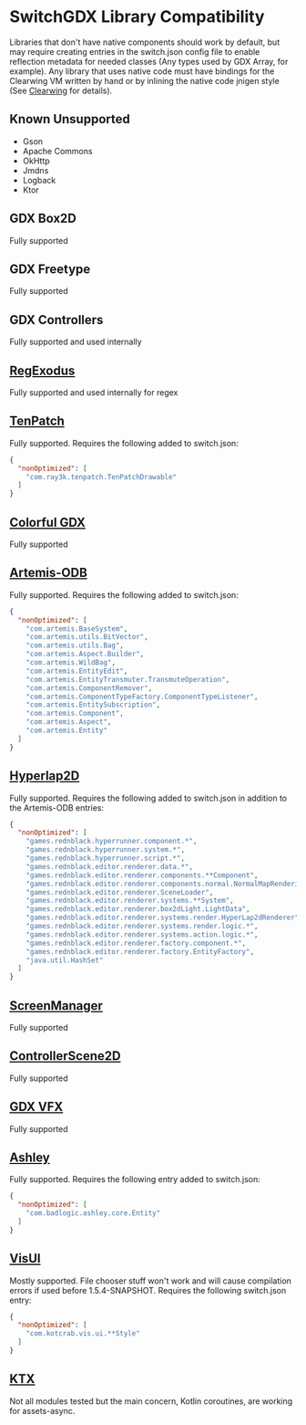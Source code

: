 # SwitchGDX Library Compatibility
Libraries that don't have native components should work by default, but may require creating entries in the switch.json config
file to enable reflection metadata for needed classes (Any types used by GDX Array, for example). Any library that uses
native code must have bindings for the Clearwing VM written by hand or by inlining the native code jnigen style (See
[Clearwing](https://github.com/TheLogicMaster/clearwing-vm) for details). 

## Known Unsupported
- Gson
- Apache Commons
- OkHttp
- Jmdns
- Logback
- Ktor

## GDX Box2D
Fully supported

## GDX Freetype
Fully supported

## GDX Controllers
Fully supported and used internally

## [RegExodus](https://github.com/tommyettinger/RegExodus)
Fully supported and used internally for regex

## [TenPatch](https://github.com/raeleus/TenPatch)
Fully supported. Requires the following added to switch.json:
```json
{
  "nonOptimized": [
    "com.ray3k.tenpatch.TenPatchDrawable"
  ]
}
```

## [Colorful GDX](https://github.com/tommyettinger/colorful-gdx)
Fully supported

## [Artemis-ODB](https://github.com/junkdog/artemis-odb)
Fully supported. Requires the following added to switch.json:
```json
{
  "nonOptimized": [
    "com.artemis.BaseSystem",
    "com.artemis.utils.BitVector",
    "com.artemis.utils.Bag",
    "com.artemis.Aspect.Builder",
    "com.artemis.WildBag",
    "com.artemis.EntityEdit",
    "com.artemis.EntityTransmuter.TransmuteOperation",
    "com.artemis.ComponentRemover",
    "com.artemis.ComponentTypeFactory.ComponentTypeListener",
    "com.artemis.EntitySubscription",
    "com.artemis.Component",
    "com.artemis.Aspect",
    "com.artemis.Entity"
  ]
}
```

## [Hyperlap2D](https://github.com/rednblackgames/HyperLap2D)
Fully supported. Requires the following added to switch.json in addition to the Artemis-ODB entries:
```json
{
  "nonOptimized": [
    "games.rednblack.hyperrunner.component.*",
    "games.rednblack.hyperrunner.system.*",
    "games.rednblack.hyperrunner.script.*",
    "games.rednblack.editor.renderer.data.*",
    "games.rednblack.editor.renderer.components.**Component",
    "games.rednblack.editor.renderer.components.normal.NormalMapRendering",
    "games.rednblack.editor.renderer.SceneLoader",
    "games.rednblack.editor.renderer.systems.**System",
    "games.rednblack.editor.renderer.box2dLight.LightData",
    "games.rednblack.editor.renderer.systems.render.HyperLap2dRenderer",
    "games.rednblack.editor.renderer.systems.render.logic.*",
    "games.rednblack.editor.renderer.systems.action.logic.*",
    "games.rednblack.editor.renderer.factory.component.*",
    "games.rednblack.editor.renderer.factory.EntityFactory",
    "java.util.HashSet"
  ]
}
```

## [ScreenManager](https://github.com/crykn/libgdx-screenmanager)
Fully supported

## [ControllerScene2D](https://github.com/MrStahlfelge/gdx-controllerutils/wiki/Button-operable-Scene2d)
Fully supported

## [GDX VFX](https://github.com/crashinvaders/gdx-vfx)
Fully supported

## [Ashley](https://github.com/libgdx/ashley)
Fully supported. Requires the following entry added to switch.json:
```json
{
  "nonOptimized": [
    "com.badlogic.ashley.core.Entity"
  ]
}
```

## [VisUI](https://github.com/kotcrab/vis-ui)
Mostly supported. File chooser stuff won't work and will cause compilation errors if used before 1.5.4-SNAPSHOT. Requires
the following switch.json entry:
```json
{
  "nonOptimized": [
    "com.kotcrab.vis.ui.**Style"
  ]
}
```

## [KTX](https://github.com/libktx/ktx)
Not all modules tested but the main concern, Kotlin coroutines, are working for assets-async.

